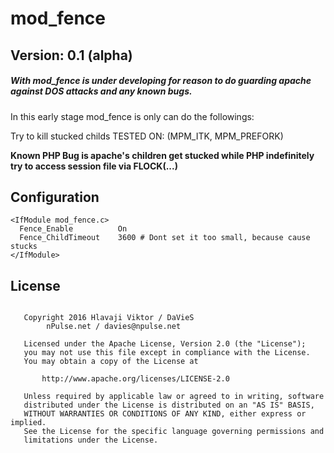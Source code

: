 # mod_fence
## Version: 0.1 (alpha)

##### With mod_fence is under developing for reason to do guarding apache against DOS attacks and any known bugs.

In this early stage mod_fence is only can do the followings:

Try to kill stucked childs TESTED ON: (MPM_ITK, MPM_PREFORK) 

**Known PHP Bug is apache's children get stucked while PHP indefinitely try to access session file via FLOCK(...)**

## Configuration

````
<IfModule mod_fence.c>
  Fence_Enable          On
  Fence_ChildTimeout    3600 # Dont set it too small, because cause stucks
</IfModule>
````

## License
````

   Copyright 2016 Hlavaji Viktor / DaVieS
        nPulse.net / davies@npulse.net

   Licensed under the Apache License, Version 2.0 (the "License");
   you may not use this file except in compliance with the License.
   You may obtain a copy of the License at

       http://www.apache.org/licenses/LICENSE-2.0

   Unless required by applicable law or agreed to in writing, software
   distributed under the License is distributed on an "AS IS" BASIS,
   WITHOUT WARRANTIES OR CONDITIONS OF ANY KIND, either express or implied.
   See the License for the specific language governing permissions and
   limitations under the License.

````